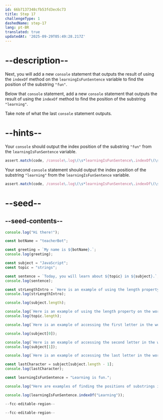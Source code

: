 ```yaml
---
id: 66b7137348cfb53fd3ec6c73
title: Step 17
challengeType: 1
dashedName: step-17
lang: pt-BR
translated: true
updatedAt: '2025-09-29T05:49:28.217Z'
---
```


# --description--

Next, you will add a new `console` statement that outputs the result of using the `indexOf` method on the `learningIsFunSentence` variable to find the position of the substring `"fun"`.

Below that `console` statement, add a new `console` statement that outputs the result of using the `indexOf` method to find the position of the substring `"learning"`.

Take note of what the last `console` statement outputs. 

# --hints--

Your `console` should output the index position of the substring `"fun"` from the `learningIsFunSentence` variable.

```js
assert.match(code, /console\.log\(\s*learningIsFunSentence\.indexOf\(\s*(['"])(fun)\1\s*\)\s*\)/);
```

Your second `console` statement should output the index position of the substring `"learning"` from the `learningIsFunSentence` variable.

```js
assert.match(code, /console\.log\(\s*learningIsFunSentence\.indexOf\(\s*(['"])(learning)\1\s*\)\s*\)/);
```

# --seed--

## --seed-contents--

```js
console.log("Hi there!");

const botName = "teacherBot";

const greeting = `My name is ${botName}.`;
console.log(greeting);

const subject = "JavaScript";
const topic = "strings";

const sentence = `Today, you will learn about ${topic} in ${subject}.`;
console.log(sentence);

const strLengthIntro = `Here is an example of using the length property on the word ${subject}.`;
console.log(strLengthIntro);

console.log(subject.length);

console.log(`Here is an example of using the length property on the word ${topic}.`);
console.log(topic.length);

console.log(`Here is an example of accessing the first letter in the word ${subject}.`);

console.log(subject[0]);

console.log(`Here is an example of accessing the second letter in the word ${subject}.`);
console.log(subject[1]);

console.log(`Here is an example of accessing the last letter in the word ${subject}.`);

const lastCharacter = subject[subject.length - 1];
console.log(lastCharacter);

const learningIsFunSentence = "Learning is fun.";

console.log("Here are examples of finding the positions of substrings in the sentence.");

console.log(learningIsFunSentence.indexOf("Learning"));

--fcc-editable-region--

--fcc-editable-region--
```
